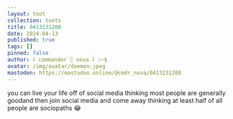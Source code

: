 ```yaml
---
layout: toot
collection: toots
title: 0413231200
date: 2024-04-13
published: true
tags: []
pinned: false
author: ⸸ commander ░ nova ⸸ :~$
avatar: /img/avatar/daemon.jpeg
mastodon: https://mastodon.online/@cmdr_nova/0413231200
---
```


you can live your life off of social media thinking most people are generally goodand then join social media and come away thinking at least half of all people are sociopaths 😂
